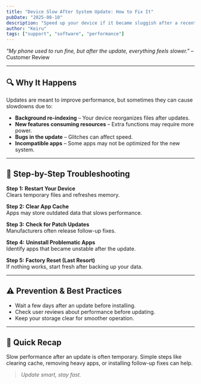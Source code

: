 ```yaml
---
title: "Device Slow After System Update: How to Fix It"
pubDate: "2025-08-10"
description: "Speed up your device if it became sluggish after a recent update."
author: "Keiru"
tags: ["support", "software", "performance"]
---
```


_"My phone used to run fine, but after the update, everything feels slower."_ – Customer Review

---

## 🔍 Why It Happens

Updates are meant to improve performance, but sometimes they can cause slowdowns due to:

- **Background re-indexing** – Your device reorganizes files after updates.
- **New features consuming resources** – Extra functions may require more power.
- **Bugs in the update** – Glitches can affect speed.
- **Incompatible apps** – Some apps may not be optimized for the new system.

---

## 🧭 Step-by-Step Troubleshooting

**Step 1:** **Restart Your Device**  
Clears temporary files and refreshes memory.

**Step 2:** **Clear App Cache**  
Apps may store outdated data that slows performance.

**Step 3:** **Check for Patch Updates**  
Manufacturers often release follow-up fixes.

**Step 4:** **Uninstall Problematic Apps**  
Identify apps that became unstable after the update.

**Step 5:** **Factory Reset (Last Resort)**  
If nothing works, start fresh after backing up your data.

---

## ⚠️ Prevention & Best Practices

- Wait a few days after an update before installing.
- Check user reviews about performance before updating.
- Keep your storage clear for smoother operation.

---

## 📌 Quick Recap

Slow performance after an update is often temporary. Simple steps like clearing cache, removing heavy apps, or installing follow-up fixes can help.

> _Update smart, stay fast._
